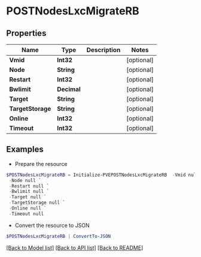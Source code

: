 # POSTNodesLxcMigrateRB
## Properties

Name | Type | Description | Notes
------------ | ------------- | ------------- | -------------
**Vmid** | **Int32** |  | [optional] 
**Node** | **String** |  | [optional] 
**Restart** | **Int32** |  | [optional] 
**Bwlimit** | **Decimal** |  | [optional] 
**Target** | **String** |  | [optional] 
**TargetStorage** | **String** |  | [optional] 
**Online** | **Int32** |  | [optional] 
**Timeout** | **Int32** |  | [optional] 

## Examples

- Prepare the resource
```powershell
$POSTNodesLxcMigrateRB = Initialize-PVEPOSTNodesLxcMigrateRB  -Vmid null `
 -Node null `
 -Restart null `
 -Bwlimit null `
 -Target null `
 -TargetStorage null `
 -Online null `
 -Timeout null
```

- Convert the resource to JSON
```powershell
$POSTNodesLxcMigrateRB | ConvertTo-JSON
```

[[Back to Model list]](../README.md#documentation-for-models) [[Back to API list]](../README.md#documentation-for-api-endpoints) [[Back to README]](../README.md)


